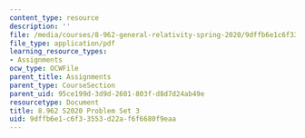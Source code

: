 ```yaml
---
content_type: resource
description: ''
file: /media/courses/8-962-general-relativity-spring-2020/9dffb6e1c6f33553d22af6f6680f9eaa_MIT8_962S20_pset03.pdf
file_type: application/pdf
learning_resource_types:
- Assignments
ocw_type: OCWFile
parent_title: Assignments
parent_type: CourseSection
parent_uid: 95ce199d-3d9d-2601-803f-d8d7d24ab49e
resourcetype: Document
title: 8.962 S2020 Problem Set 3
uid: 9dffb6e1-c6f3-3553-d22a-f6f6680f9eaa
---
```

